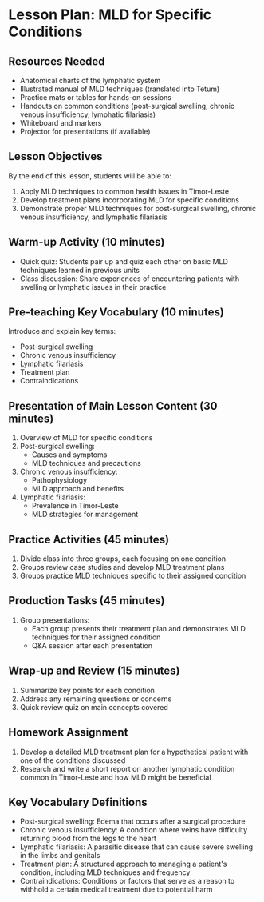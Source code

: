 # Lesson Plan: MLD for Specific Conditions

## Resources Needed
- Anatomical charts of the lymphatic system
- Illustrated manual of MLD techniques (translated into Tetum)
- Practice mats or tables for hands-on sessions
- Handouts on common conditions (post-surgical swelling, chronic venous insufficiency, lymphatic filariasis)
- Whiteboard and markers
- Projector for presentations (if available)

## Lesson Objectives
By the end of this lesson, students will be able to:
1. Apply MLD techniques to common health issues in Timor-Leste
2. Develop treatment plans incorporating MLD for specific conditions
3. Demonstrate proper MLD techniques for post-surgical swelling, chronic venous insufficiency, and lymphatic filariasis

## Warm-up Activity (10 minutes)
- Quick quiz: Students pair up and quiz each other on basic MLD techniques learned in previous units
- Class discussion: Share experiences of encountering patients with swelling or lymphatic issues in their practice

## Pre-teaching Key Vocabulary (10 minutes)
Introduce and explain key terms:
- Post-surgical swelling
- Chronic venous insufficiency
- Lymphatic filariasis
- Treatment plan
- Contraindications

## Presentation of Main Lesson Content (30 minutes)
1. Overview of MLD for specific conditions
2. Post-surgical swelling:
   - Causes and symptoms
   - MLD techniques and precautions
3. Chronic venous insufficiency:
   - Pathophysiology
   - MLD approach and benefits
4. Lymphatic filariasis:
   - Prevalence in Timor-Leste
   - MLD strategies for management

## Practice Activities (45 minutes)
1. Divide class into three groups, each focusing on one condition
2. Groups review case studies and develop MLD treatment plans
3. Groups practice MLD techniques specific to their assigned condition

## Production Tasks (45 minutes)
1. Group presentations:
   - Each group presents their treatment plan and demonstrates MLD techniques for their assigned condition
   - Q&A session after each presentation

## Wrap-up and Review (15 minutes)
1. Summarize key points for each condition
2. Address any remaining questions or concerns
3. Quick review quiz on main concepts covered

## Homework Assignment
1. Develop a detailed MLD treatment plan for a hypothetical patient with one of the conditions discussed
2. Research and write a short report on another lymphatic condition common in Timor-Leste and how MLD might be beneficial

## Key Vocabulary Definitions
- Post-surgical swelling: Edema that occurs after a surgical procedure
- Chronic venous insufficiency: A condition where veins have difficulty returning blood from the legs to the heart
- Lymphatic filariasis: A parasitic disease that can cause severe swelling in the limbs and genitals
- Treatment plan: A structured approach to managing a patient's condition, including MLD techniques and frequency
- Contraindications: Conditions or factors that serve as a reason to withhold a certain medical treatment due to potential harm